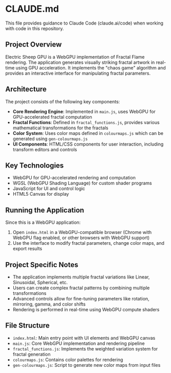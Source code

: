 # CLAUDE.md

This file provides guidance to Claude Code (claude.ai/code) when working with code in this repository.

## Project Overview

Electric Sheep GPU is a WebGPU implementation of Fractal Flame rendering. The application generates visually striking fractal artwork in real-time using GPU acceleration. It implements the "chaos game" algorithm and provides an interactive interface for manipulating fractal parameters.

## Architecture

The project consists of the following key components:

- **Core Rendering Engine**: Implemented in `main.js`, uses WebGPU for GPU-accelerated fractal computation
- **Fractal Functions**: Defined in `fractal_functions.js`, provides various mathematical transformations for the fractals
- **Color System**: Uses color maps defined in `colourmaps.js` which can be generated using `gen-colourmaps.js`
- **UI Components**: HTML/CSS components for user interaction, including transform editors and controls

## Key Technologies

- WebGPU for GPU-accelerated rendering and computation
- WGSL (WebGPU Shading Language) for custom shader programs
- JavaScript for UI and control logic
- HTML5 Canvas for display

## Running the Application

Since this is a WebGPU application:

1. Open `index.html` in a WebGPU-compatible browser (Chrome with WebGPU flag enabled, or other browsers with WebGPU support)
2. Use the interface to modify fractal parameters, change color maps, and export results

## Project Specific Notes

- The application implements multiple fractal variations like Linear, Sinusoidal, Spherical, etc.
- Users can create complex fractal patterns by combining multiple transformations
- Advanced controls allow for fine-tuning parameters like rotation, mirroring, gamma, and color shifts
- Rendering is performed in real-time using WebGPU compute shaders

## File Structure

- `index.html`: Main entry point with UI elements and WebGPU canvas
- `main.js`: Core WebGPU implementation and rendering pipeline
- `fractal_functions.js`: Implements the weighted variation system for fractal generation
- `colourmaps.js`: Contains color palettes for rendering
- `gen-colourmaps.js`: Script to generate new color maps from input files